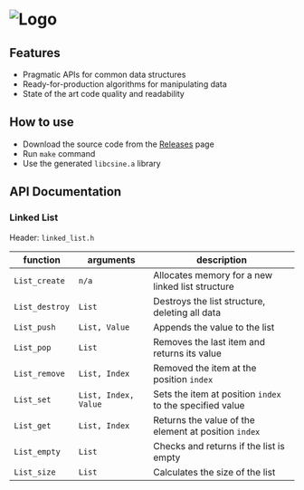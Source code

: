 # ![Logo](http://i.imgur.com/L86x7i1.png)

## Features
- Pragmatic APIs for common data structures
- Ready-for-production algorithms for manipulating data
- State of the art code quality and readability

## How to use
- Download the source code from the [Releases](https://github.com/Mooxmirror/CSine/releases) page
- Run `make` command
- Use the generated `libcsine.a` library

## API Documentation
### Linked List
Header: `linked_list.h`

| function | arguments | description |
|----------|-----------|-------------|
| `List_create` | `n/a` | Allocates memory for a new linked list structure |
| `List_destroy` | `List` | Destroys the list structure, deleting all data |
| `List_push` | `List, Value` | Appends the value to the list |
| `List_pop` | `List` | Removes the last item and returns its value |
| `List_remove` | `List, Index` | Removed the item at the position `index` |
| `List_set` | `List, Index, Value` | Sets the item at position `index` to the specified value |
| `List_get` | `List, Index` | Returns the value of the element at position `index`|
| `List_empty` | `List` | Checks and returns if the list is empty |
| `List_size` | `List` | Calculates the size of the list |
